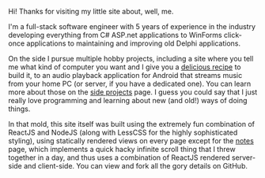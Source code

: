 Hi! Thanks for visiting my little site about, well, me.

I'm a full-stack software engineer with 5 years of experience in the industry
developing everything from C# ASP.net applications to WinForms click-once applications
to maintaining and improving old Delphi applications.

On the side I pursue multiple hobby projects, including a site where you tell me
what kind of computer you want and I give you a [delicious recipe](http://deliciouspc.com)
to build it, to an audio playback application for Android that streams music from
your home PC (or server, if you have a dedicated one). You can learn more about
those on the [side projects](/projects) page. I guess you could say that I just
really love programming and learning about new (and old!) ways of doing things.

In that mold, this site itself was built using the extremely fun combination
of ReactJS and NodeJS (along with LessCSS for the highly sophisticated styling),
using statically rendered views on every page except for the [notes](/notes) page,
which implements a quick hacky infinite scroll thing that I threw together in a day,
and thus uses a combination of ReactJS rendered server-side and client-side.
You can view and fork all the gory details on GitHub.
